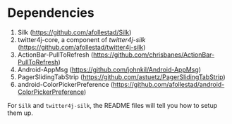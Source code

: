 Dependencies
=====================
1. Silk (https://github.com/afollestad/Silk)
2. twitter4j-core, a component of *twitter4j-silk* (https://github.com/afollestad/twitter4j-silk)
3. ActionBar-PullToRefresh (https://github.com/chrisbanes/ActionBar-PullToRefresh)
4. Android-AppMsg (https://github.com/johnkil/Android-AppMsg)
5. PagerSlidingTabStrip (https://github.com/astuetz/PagerSlidingTabStrip)
6. android-ColorPickerPreference (https://github.com/afollestad/android-ColorPickerPreference)

For `Silk` and `twitter4j-silk`, the README files will tell you how to setup them up.
